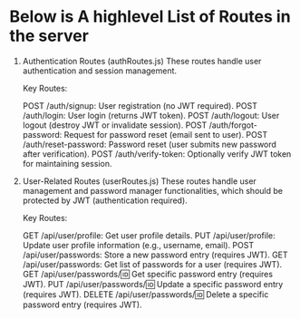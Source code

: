 # Below is A highlevel List of Routes in the server

1. Authentication Routes (authRoutes.js)
    These routes handle user authentication and session management.

    Key Routes:

    POST /auth/signup: User registration (no JWT required).
    POST /auth/login: User login (returns JWT token).
    POST /auth/logout: User logout (destroy JWT or invalidate session).
    POST /auth/forgot-password: Request for password reset (email sent to user).
    POST /auth/reset-password: Password reset (user submits new password after verification).
    POST /auth/verify-token: Optionally verify JWT token for maintaining session.

2. User-Related Routes (userRoutes.js)
    These routes handle user management and password manager functionalities, which should be protected by JWT (authentication required).

    Key Routes:

    GET /api/user/profile: Get user profile details.
    PUT /api/user/profile: Update user profile information (e.g., username, email).
    POST /api/user/passwords: Store a new password entry (requires JWT).
    GET /api/user/passwords: Get list of passwords for a user (requires JWT).
    GET /api/user/passwords/:id: Get specific password entry (requires JWT).
    PUT /api/user/passwords/:id: Update a specific password entry (requires JWT).
    DELETE /api/user/passwords/:id: Delete a specific password entry (requires JWT).